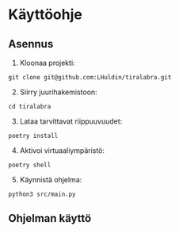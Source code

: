 # Käyttöohje

## Asennus

1. Kloonaa projekti:

```
git clone git@github.com:LHuldin/tiralabra.git
```

2. Siirry juurihakemistoon:

```
cd tiralabra
```

3. Lataa tarvittavat riippuuvuudet:

```
poetry install
```

4. Aktivoi virtuaaliympäristö:
```
poetry shell
```

5. Käynnistä ohjelma:

```
python3 src/main.py
```

## Ohjelman käyttö



